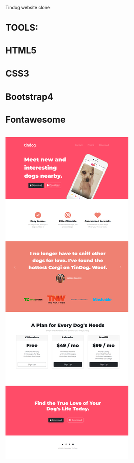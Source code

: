 Tindog website clone 




# ****TOOLS****:
# HTML5
# CSS3
# Bootstrap4
#  Fontawesome

 
![](images/_C__Users_oumayma_Documents_WEB_web_develoment_bootstrap_TinDog-Start-master_index.html%20(1).png)
=======

